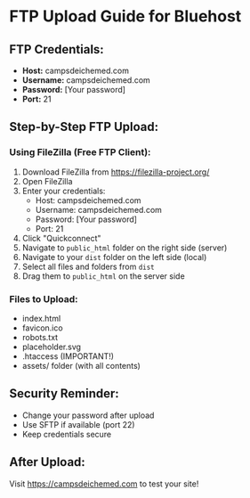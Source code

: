 # FTP Upload Guide for Bluehost

## FTP Credentials:
- **Host:** campsdeichemed.com
- **Username:** campsdeichemed.com
- **Password:** [Your password]
- **Port:** 21

## Step-by-Step FTP Upload:

### Using FileZilla (Free FTP Client):
1. Download FileZilla from https://filezilla-project.org/
2. Open FileZilla
3. Enter your credentials:
   - Host: campsdeichemed.com
   - Username: campsdeichemed.com
   - Password: [Your password]
   - Port: 21
4. Click "Quickconnect"
5. Navigate to `public_html` folder on the right side (server)
6. Navigate to your `dist` folder on the left side (local)
7. Select all files and folders from `dist`
8. Drag them to `public_html` on the server side

### Files to Upload:
- index.html
- favicon.ico
- robots.txt
- placeholder.svg
- .htaccess (IMPORTANT!)
- assets/ folder (with all contents)

## Security Reminder:
- Change your password after upload
- Use SFTP if available (port 22)
- Keep credentials secure

## After Upload:
Visit https://campsdeichemed.com to test your site! 